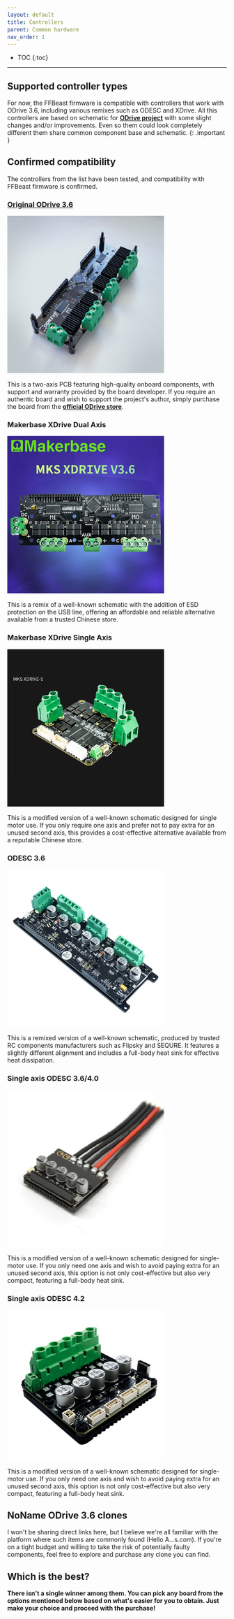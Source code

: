 ```yaml
---
layout: default
title: Controllers
parent: Common hardware
nav_order: 1
---
```


- TOC
{:toc}

---

## Supported controller types

For now, the FFBeast firmware is compatible with controllers that work with ODrive 3.6, including various remixes such as ODESC and XDrive.
All this controllers are based on schematic for [**ODrive project**](https://github.com/odriverobotics/ODriveHardware) with some slight changes and/or improvements. 
Even so them could look completely different them share common component base and schematic. 
{: .important }

## Confirmed compatibility
The controllers from the list have been tested, and compatibility with FFBeast firmware is confirmed.

### [Original ODrive 3.6](https://odriverobotics.com/shop/odrive-v36)
<img src="../../assets/images/odrive_original.jpg" width="360">

This is a two-axis PCB featuring high-quality onboard components, with support and warranty provided by the board developer. 
If you require an authentic board and wish to support the project's author, simply purchase the board from the [**official ODrive store**](https://odriverobotics.com/shop/odrive-v36).

### Makerbase XDrive Dual Axis
<img src="../../assets/images/mks_xdrive_dual.jpg" width="360">

This is a remix of a well-known schematic with the addition of ESD protection on the USB line, 
offering an affordable and reliable alternative available from a trusted Chinese store.

### Makerbase XDrive Single Axis
<img src="../../assets/images/mks_xdrive_single.jpg" width="360">

This is a modified version of a well-known schematic designed for single motor use. 
If you only require one axis and prefer not to pay extra for an unused second axis, 
this provides a cost-effective alternative available from a reputable Chinese store.

### ODESC 3.6
<img src="../../assets/images/flipsky_odesc_dual.jpg" width="360">

This is a remixed version of a well-known schematic, 
produced by trusted RC components manufacturers such as Flipsky and SEQURE.
It features a slightly different alignment and includes a full-body heat sink for effective heat dissipation.

### Single axis ODESC 3.6/4.0
<img src="../../assets/images/odesc_single.jpg" width="360">

This is a modified version of a well-known schematic designed for single-motor use. 
If you only need one axis and wish to avoid paying extra for an unused second axis,
this option is not only cost-effective but also very compact, featuring a full-body heat sink.

### Single axis ODESC 4.2
<img src="../../assets/images/odesc_single_modern.jpg" width="360">

This is a modified version of a well-known schematic designed for single-motor use.
If you only need one axis and wish to avoid paying extra for an unused second axis,
this option is not only cost-effective but also very compact, featuring a full-body heat sink.

## NoName ODrive 3.6 clones
I won't be sharing direct links here, but I believe we're all familiar with the 
platform where such items are commonly found (Hello A...s.com). If you're on a tight budget and 
willing to take the risk of potentially faulty components, 
feel free to explore and purchase any clone you can find.

## Which is the best?

**There isn't a single winner among them. You can pick any board from the options mentioned below based on what's 
easier for you to obtain. Just make your choice and proceed with the purchase!**  